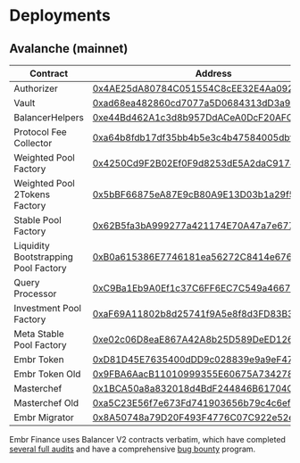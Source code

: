 # Deployments


## Avalanche (mainnet)

|   Contract    |   Address     |   Creation TXID       |
| ------------- | ------------- | --------------------- |
| Authorizer    |   [0x4AE25dA80784C051554C8cEE32E4Aa0922082799](https://snowtrace.io/address/0x4AE25dA80784C051554C8cEE32E4Aa0922082799) | [0xfa9c99891fec6c3881c65c85645375d9c9ef481f4f2e6cf4ceb0380df7623c49](https://snowtrace.io/tx/0xfa9c99891fec6c3881c65c85645375d9c9ef481f4f2e6cf4ceb0380df7623c49)  |
| Vault         |   [0xad68ea482860cd7077a5D0684313dD3a9BC70fbB](https://snowtrace.io/address/0xad68ea482860cd7077a5D0684313dD3a9BC70fbB) | [0x1775f00dcc8ba1fe6726b9fe553a92605c1e03796b90fd4607eec737c46eba20](https://snowtrace.io/tx/0x1775f00dcc8ba1fe6726b9fe553a92605c1e03796b90fd4607eec737c46eba20)  |
| BalancerHelpers    |   [0xe44Bd462A1c3d8b957DdACeA0DcF20AFC5138e3D](https://snowtrace.io/address/0xe44Bd462A1c3d8b957DdACeA0DcF20AFC5138e3D) | [0x1775f00dcc8ba1fe6726b9fe553a92605c1e03796b90fd4607eec737c46eba20](https://snowtrace.io/tx/0x1775f00dcc8ba1fe6726b9fe553a92605c1e03796b90fd4607eec737c46eba20)  |
| Protocol Fee Collector    |   [0xa64b8fdb17df35bb4b5e3c4b47584005dbf920d9](https://snowtrace.io/address/0xa64b8fdb17df35bb4b5e3c4b47584005dbf920d9) | [0x1775f00dcc8ba1fe6726b9fe553a92605c1e03796b90fd4607eec737c46eba20](https://snowtrace.io/tx/0x1775f00dcc8ba1fe6726b9fe553a92605c1e03796b90fd4607eec737c46eba20)  |
| Weighted Pool Factory    |   [0x4250Cd9F2B02Ef0F9d8253dE5A2daC9174d9b620](https://snowtrace.io/address/0x4250Cd9F2B02Ef0F9d8253dE5A2daC9174d9b620) | [0x88b7b089d2f49c37de7c58aab33642790b42eade22855e8bdbe9481af67955bd](https://snowtrace.io/tx/0x88b7b089d2f49c37de7c58aab33642790b42eade22855e8bdbe9481af67955bd)  |
| Weighted Pool 2Tokens Factory    |   [0x5bBF66875eA87E9cB80A9E13D03b1a29f5798eBc](https://snowtrace.io/address/0x5bBF66875eA87E9cB80A9E13D03b1a29f5798eBc) | [0x88b7b089d2f49c37de7c58aab33642790b42eade22855e8bdbe9481af67955bd](https://snowtrace.io/tx/0x88b7b089d2f49c37de7c58aab33642790b42eade22855e8bdbe9481af67955bd)  |
| Stable Pool Factory    |   [0x62B5fa3bA999277a421174E70A47a7e677433368](https://snowtrace.io/address/0x62B5fa3bA999277a421174E70A47a7e677433368) | [0x345c2a3addf8a494f1acb756f4b2c4042466643c233799ff1496d519044b45bb](https://snowtrace.io/tx/0x345c2a3addf8a494f1acb756f4b2c4042466643c233799ff1496d519044b45bb)  |
| Liquidity Bootstrapping Pool Factory    |   [0xB0a615386E7746181ea56272C8414e67613493e4](https://snowtrace.io/address/0xB0a615386E7746181ea56272C8414e67613493e4) | [0xb53ec7d85875f4128df8f624a628495f5cc5a7b1534183147293b899520a6774](https://snowtrace.io/tx/0xb53ec7d85875f4128df8f624a628495f5cc5a7b1534183147293b899520a6774)  |
| Query Processor    |   [0xC9Ba1Eb9A0Ef1c37C6FF6EC7C549a4667e9838C8](https://snowtrace.io/address/0xC9Ba1Eb9A0Ef1c37C6FF6EC7C549a4667e9838C8) | [0x0773c0584a39b4e8e30c2df6988f365bc7f515b853929508e03f3f86531bd470](https://snowtrace.io/tx/0x0773c0584a39b4e8e30c2df6988f365bc7f515b853929508e03f3f86531bd470)  |
| Investment Pool Factory    |   [0xaF69A11802b8d25741f9A5e8f8d3FD83B3CD8170](https://snowtrace.io/address/0xaF69A11802b8d25741f9A5e8f8d3FD83B3CD8170) | [0x56fe7c8dd49efad1e58b4a9cf7c7933754a1c89a57b7dd91efef22fdb57cf36b](https://snowtrace.io/tx/0x56fe7c8dd49efad1e58b4a9cf7c7933754a1c89a57b7dd91efef22fdb57cf36b)  |
| Meta Stable Pool Factory    |   [0xe02c06D8eaE867A42A8b25D589DeED126FE0f935](https://snowtrace.io/address/0xe02c06D8eaE867A42A8b25D589DeED126FE0f935) | [0x0773c0584a39b4e8e30c2df6988f365bc7f515b853929508e03f3f86531bd470](https://snowtrace.io/tx/0x0773c0584a39b4e8e30c2df6988f365bc7f515b853929508e03f3f86531bd470)  |
| Embr Token    |   [0xD81D45E7635400dDD9c028839e9a9eF479006B28](https://snowtrace.io/address/0xD81D45E7635400dDD9c028839e9a9eF479006B28) | [](https://snowtrace.io/tx/)  |
| Embr Token Old    |   [0x9FBA6AacB11010999355E60675A734278345B13C](https://snowtrace.io/address/0x9FBA6AacB11010999355E60675A734278345B13C) | [](https://snowtrace.io/tx/)  |
| Masterchef    |   [0x1BCA50a8a832018d4BdF244846B61704C8EfD95a](https://snowtrace.io/address/0x1BCA50a8a832018d4BdF244846B61704C8EfD95a) | [](https://snowtrace.io/tx/)  |
| Masterchef Old  |   [0xa5C23E56f7e673Fd741903656b79c4c6ef9De000](https://snowtrace.io/address/0xa5C23E56f7e673Fd741903656b79c4c6ef9De000) | [](https://snowtrace.io/tx/)  |
| Embr Migrator |   [0x8A50748a79D20F493F4776C07C922e52eFD61c95](https://snowtrace.io/address/0x8A50748a79D20F493F4776C07C922e52eFD61c95) | [0xe05f25f80fd4ca384d843206675e03c995abfb5f12fac7a62ae5645a0df16a92](https://snowtrace.io/tx/0xe05f25f80fd4ca384d843206675e03c995abfb5f12fac7a62ae5645a0df16a92)  |

Embr Finance uses Balancer V2 contracts verbatim, which have completed [several full audits](https://docs.balancer.fi/core-concepts/security/audits) and have a comprehensive [bug bounty](https://docs.balancer.fi/core-concepts/security/bug-bounties) program.
